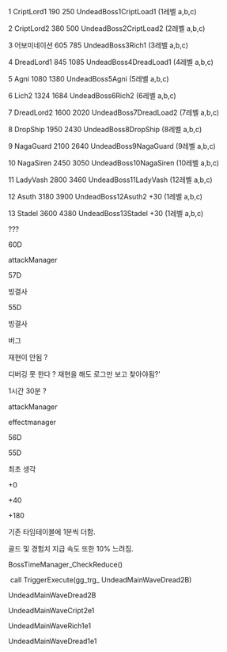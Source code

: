 1	CriptLord1		190	250	 UndeadBoss1CriptLoad1 (1레벨 a,b,c)

2	CriptLord2		380	500		UndeadBoss2CriptLoad2 (2레벨 a,b,c)

3	어보미네이션	605	785	UndeadBoss3Rich1 (3레벨 a,b,c)

4	DreadLord1	  845	1085	UndeadBoss4DreadLoad1 (4레벨 a,b,c)

5	Agni				   1080	1380	UndeadBoss5Agni (5레벨 a,b,c)

6	Lich2				  1324	1684	UndeadBoss6Rich2 (6레벨 a,b,c)

7	DreadLord2	  1600	2020	UndeadBoss7DreadLoad2 (7레벨 a,b,c)

8	DropShip		  1950	2430	UndeadBoss8DropShip (8레벨 a,b,c)

9   NagaGuard	   2100	2640	UndeadBoss9NagaGuard (9레벨 a,b,c)

10	NagaSiren	  2450	3050	UndeadBoss10NagaSiren (10레벨 a,b,c)

11 LadyVash	   2800	3460	UndeadBoss11LadyVash (12레벨 a,b,c)

12  Asuth			   3180	3900	UndeadBoss12Asuth2 +30 (1레벨 a,b,c)

13 Stadel			   3600	4380	UndeadBoss13Stadel +30 (1레벨 a,b,c)



???







60D

attackManager

57D

빙결사

55D

빙결사

버그

재현이 안됨 ?

디버깅 못 한다 ? 재현을 해도 로그만 보고 찾아야됨?'

1시간 30분 ?

attackManager

effectmanager

56D



55D









최초 생각















+0

+40

+180

기존 타임테이블에 1분씩 더함.

골드 및 경험치 지급 속도 또한 10% 느려짐.



BossTimeManager_CheckReduce()



​    call TriggerExecute(gg_trg_ UndeadMainWaveDread2B)

UndeadMainWaveDread2B

UndeadMainWaveCript2e1

UndeadMainWaveRich1e1

UndeadMainWaveDread1e1